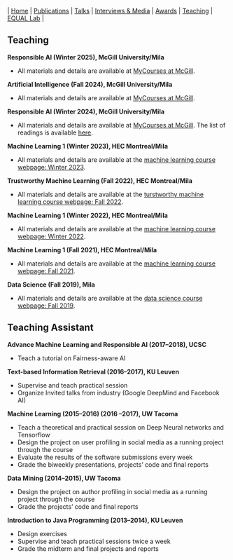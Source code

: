 | [Home](index.md) | [Publications](https://scholar.google.com/citations?user=4Vjp6hwAAAAJ&hl=en) | [Talks](talks.md) | [Interviews & Media](news.md) | [Awards](awards.md) | [Teaching](teaching.md) | [EQUAL Lab](student.md) | 

## Teaching 
**Responsible AI (Winter 2025), McGill University/Mila**
- All materials and details are available at [MyCourses at McGill](https://mycourses2.mcgill.ca/d2l/home).

**Artificial Intelligence (Fall 2024), McGill University/Mila**
- All materials and details are available at [MyCourses at McGill](https://mycourses2.mcgill.ca/d2l/home).

**Responsible AI (Winter 2024), McGill University/Mila**
- All materials and details are available at [MyCourses at McGill](https://mycourses2.mcgill.ca/d2l/home). The list of readings is available [here](https://github.com/gfarnadi/gfarnadi.github.io/blob/master/courses/ResponsibleAI2024/papers.pdf).

**Machine Learning 1 (Winter 2023), HEC Montreal/Mila**

- All materials and details are available at the [machine learning course webpage: Winter 2023](courses/MLW2023/main.md).

**Trustworthy Machine Learning (Fall 2022), HEC Montreal/Mila**

- All materials and details are available at the [turstworthy machine learning course webpage: Fall 2022](courses/TrustworthyMLF22/main.md).

**Machine Learning 1 (Winter 2022), HEC Montreal/Mila**

- All materials and details are available at the [machine learning course webpage: Winter 2022](courses/MLW2022/main.md).

**Machine Learning 1 (Fall 2021), HEC Montreal/Mila**

- All materials and details are available at the [machine learning course webpage: Fall 2021](courses/ML/main.md).

**Data Science (Fall 2019), Mila**

- All materials and details are available at the [data science course webpage: Fall 2019](https://ift6758.github.io/).

## Teaching Assistant

**Advance Machine Learning and Responsible AI (2017–2018), UCSC**

- Teach a tutorial on Fairness-aware AI

**Text-based Information Retrieval (2016–2017), KU Leuven**

- Supervise and teach practical session
- Organize Invited talks from industry (Google DeepMind and Facebook AI)

**Machine Learning (2015–2016) (2016 –2017), UW Tacoma**

- Teach a theoretical and practical session on Deep Neural networks and Tensorflow
- Design the project on user profiling in social media as a running project through the course
- Evaluate the results of the software submissions every week
- Grade the biweekly presentations, projects’ code and final reports

**Data Mining (2014–2015), UW Tacoma**

- Design the project on author profiling in social media as a running project through the course
- Grade the projects’ code and final reports

**Introduction to Java Programming (2013–2014), KU Leuven**

- Design exercises
- Supervise and teach practical sessions twice a week
- Grade the midterm and final projects and reports

